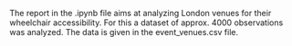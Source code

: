 The report in the .ipynb file aims at analyzing London venues for their wheelchair accessibility. For this a dataset of approx. 4000 observations was analyzed.
The data is given in the event_venues.csv file.
